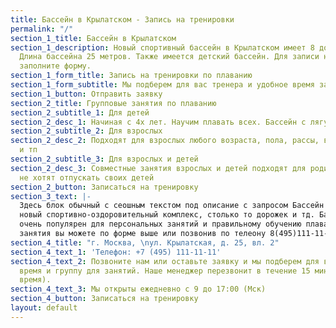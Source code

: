 ```yaml
---
title: Бассейн в Крылатском - Запись на тренировки
permalink: "/"
section_1_title: Бассейн в Крылатском
section_1_description: Новый спортивный бассейн в Крылатском имеет 8 дорожек для плавания.
  Длина бассейна 25 метров. Также имеется детский бассейн. Для записи на тренировки
  заполните форму.
section_1_form_title: Запись на тренировки по плаванию
section_1_form_subtitle: Мы подберем для вас тренера и удобное время занятий
section_1_button: Отправить заявку
section_2_title: Групповые занятия по плаванию
section_2_subtitle_1: Для детей
section_2_desc_1: Начиная с 4х лет. Научим плавать всех. Бассейн с лягушатником.
section_2_subtitle_2: Для взрослых
section_2_desc_2: Подходят для взрослых любого возраста, пола, рассы, вероисповедания
  и тп
section_2_subtitle_3: Для взрослых и детей
section_2_desc_3: Совместные занятия взрослых и детей подходят для родителей, которые
  не хотят отпускать своих детей
section_2_button: Записаться на тренировку
section_3_text: |-
  Здесь блок обычный с сеошным текстом под описание с запросом Бассейн в крылатском, это
  новый спортивно-оздоровительный комплекс, столько то дорожек и тд. Бассейн крылатское
  очень популярен для персональных занятий и правильному обучению плавания. Записаться на
  занятия вы можете по форме выше или позвонив по телеону 8(495)111-11- 11
section_4_title: "г. Москва, \nул. Крылатская, д. 25, вл. 2"
section_4_text_1: 'Телефон: +7 (495) 111-11-11'
section_4_text_2: Позвоните нам или оставьте заявку и мы подберем для вас удобное
  время и группу для занятий. Наше менеджер перезвонит в течение 15 минут (в рабочее
  время).
section_4_text_3: Мы открыты ежедневно с 9 до 17:00 (Мск)
section_4_button: Записаться на тренировку
layout: default
---
```


